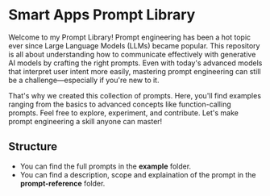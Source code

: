 # Smart Apps Prompt Library
Welcome to my Prompt Library! Prompt engineering has been a hot topic ever since Large Language Models (LLMs) became popular. This repository is all about understanding how to communicate effectively with generative AI models by crafting the right prompts. Even with today's advanced models that interpret user intent more easily, mastering prompt engineering can still be a challenge—especially if you're new to it.

That's why we created this collection of prompts. Here, you'll find examples ranging from the basics to advanced concepts like function-calling prompts. Feel free to explore, experiment, and contribute. Let's make prompt engineering a skill anyone can master!

## Structure
- You can find the full prompts in the **example** folder.
- You can find a description, scope and explaination of the prompt in the **prompt-reference** folder.
